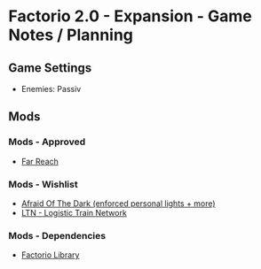 # Factorio 2.0 - Expansion - Game Notes / Planning

## Game Settings
- Enemies: Passiv

## Mods
### Mods - Approved
- [Far Reach](https://mods.factorio.com/mod/far-reach?from=search)

### Mods - Wishlist
- [Afraid Of The Dark (enforced personal lights + more)](https://mods.factorio.com/mod/AfraidOfTheDark?from=search)
- [LTN - Logistic Train Network](https://mods.factorio.com/mod/LogisticTrainNetwork?from=search)

### Mods - Dependencies
- [Factorio Library](https://mods.factorio.com/mod/flib/dependencies?direction=in&sort=idx&filter=all)
